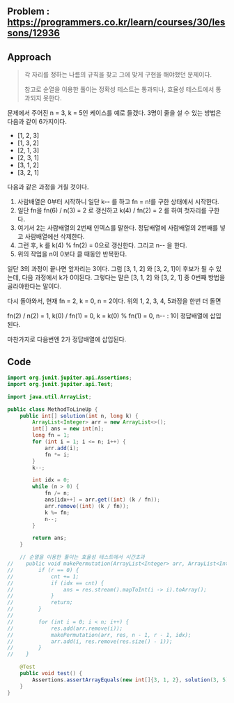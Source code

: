 ## Problem : https://programmers.co.kr/learn/courses/30/lessons/12936

## Approach

> 각 자리를 정하는 나름의 규칙을 찾고 그에 맞게 구현을 해야했던 문제이다.
>
> 참고로 순열을 이용한 풀이는 정확성 테스트는 통과되나, 효율성 테스트에서 통과되지 못한다.

문제에서 주어진 n = 3, k = 5인 케이스를 예로 들겠다. 3명이 줄을 설 수 있는 방법은 다음과 같이 6가지이다.

- [1, 2, 3]
- [1, 3, 2]
- [2, 1, 3]
- [2, 3, 1]
- [3, 1, 2]
- [3, 2, 1]

다음과 같은 과정을 거칠 것이다.

1. 사람배열은 0부터 시작하니 일단 k-- 를 하고 fn = n!를 구한 상태에서 시작한다.
2. 일단 fn을 fn(6) / n(3) = 2 로 갱신하고 k(4) / fn(2) = 2 를 하여 첫자리를 구한다.
3. 여기서 2는 사람배열의 2번째 인덱스를 말한다. 정답배열에 사람배열의 2번째를 넣고 사람배열에선 삭제한다.
4. 그런 후, k 를 k(4) % fn(2) = 0으로 갱신한다. 그리고 n-- 을 한다.
5. 위의 작업을 n이 0보다 클 때동안 반복한다.

일단 3의 과정이 끝나면 앞자리는 3이다. 그럼 [3, 1, 2] 와 [3, 2, 1]이 후보가 될 수 있는데, 다음 과정에서 k가 0이된다. 그렇다는 말은 [3, 1, 2] 와 [3, 2, 1] 중 0번째 방법을 골라야한다는 말이다.

다시 돌아와서, 현재 fn = 2, k = 0, n = 2이다. 위의 1, 2, 3, 4, 5과정을 한번 더 돌면

fn(2) / n(2) = 1, k(0) / fn(1) = 0, k = k(0) % fn(1) = 0, n-- : 1이 정답배열에 삽입된다.

마찬가지로 다음번엔 2가 정답배열에 삽입된다.

## Code

```java
import org.junit.jupiter.api.Assertions;
import org.junit.jupiter.api.Test;

import java.util.ArrayList;

public class MethodToLineUp {
    public int[] solution(int n, long k) {
        ArrayList<Integer> arr = new ArrayList<>();
        int[] ans = new int[n];
        long fn = 1;
        for (int i = 1; i <= n; i++) {
            arr.add(i);
            fn *= i;
        }
        k--;

        int idx = 0;
        while (n > 0) {
            fn /= n;
            ans[idx++] = arr.get((int) (k / fn));
            arr.remove((int) (k / fn));
            k %= fn;
            n--;
        }

        return ans;
    }

    // 순열을 이용한 풀이는 효율성 테스트에서 시간초과
//    public void makePermutation(ArrayList<Integer> arr, ArrayList<Integer> res, int n, int r, long idx) {
//        if (r == 0) {
//            cnt += 1;
//            if (idx == cnt) {
//                ans = res.stream().mapToInt(i -> i).toArray();
//            }
//            return;
//        }
//
//        for (int i = 0; i < n; i++) {
//            res.add(arr.remove(i));
//            makePermutation(arr, res, n - 1, r - 1, idx);
//            arr.add(i, res.remove(res.size() - 1));
//        }
//    }

    @Test
    public void test() {
        Assertions.assertArrayEquals(new int[]{3, 1, 2}, solution(3, 5));
    }
}

```

